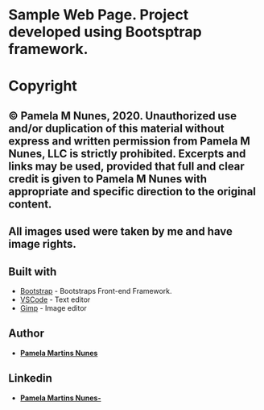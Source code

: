 # Sample Web Page. Project developed using Bootsptrap framework.

# Copyright
## © Pamela M Nunes, 2020. Unauthorized use and/or duplication of this material without express and written permission from Pamela M Nunes, LLC is strictly prohibited. Excerpts and links may be used, provided that full and clear credit is given to Pamela M Nunes with appropriate and specific direction to the original content.
## All images used were taken by me and have image rights.

## Built with

* [Bootstrap](https://getbootstrap.com/) - Bootstraps Front-end Framework.
* [VSCode](https://code.visualstudio.com/) - Text editor
* [Gimp](https://www.gimp.org/) - Image editor


## Author

* **[Pamela Martins Nunes](https://github.com/pmartinsn)**

## Linkedin

* **[Pamela Martins Nunes- ](https://www.linkedin.com/in/pamelaillisse/)**